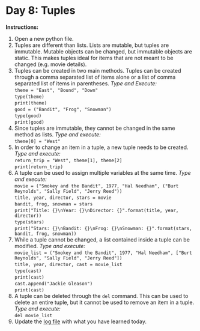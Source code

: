 # Day 8: Tuples
**Instructions:** 
1. Open a new python file.
2. Tuples are different than lists. Lists are mutable, but tuples are immutable. Mutable objects can be changed, but immutable objects are static. This makes tuples ideal for items that are not meant to be changed (e.g. movie details).
3. Tuples can be created in two main methods. Tuples can be created through a comma separated list of items alone or a list of comma separated list of items in parentheses. _Type and Execute:_  
   `theme = "East", "Bound", "Down"`  
   `type(theme)`  
   `print(theme)`  
   `good = ("Bandit", "Frog", "Snowman")`  
   `type(good)`  
   `print(good)`
4. Since tuples are immutable, they cannot be changed in the same method as lists. _Type and execute:_  
   `theme[0] = "West"`
5. In order to change an item in a tuple, a new tuple needs to be created. _Type and execute:_  
   `return_trip = "West", theme[1], theme[2]`  
   `print(return_trip)`
6. A tuple can be used to assign multiple variables at the same time. _Type and execute:_  
   `movie = ("Smokey and the Bandit", 1977, "Hal Needham", ("Burt Reynolds", "Sally Field", "Jerry Reed"))`  
   `title, year, director, stars = movie`  
   `bandit, frog, snowman = stars`  
   `print("Title: {}\nYear: {}\nDirector: {}".format(title, year, director))`  
   `type(stars)`  
   `print("Stars: {}\nBandit: {}\nFrog: {}\nSnowman: {}".format(stars, bandit, frog, snowman))`
7. While a tuple cannot be changed, a list contained inside a tuple can be modified. _Type and execute:_  
   `movie_list = ("Smokey and the Bandit", 1977, "Hal Needham", ["Burt Reynolds", "Sally Field", "Jerry Reed"])`  
   `title, year, director, cast = movie_list`  
   `type(cast)`  
   `print(cast)`  
   `cast.append("Jackie Gleason")`  
   `print(cast)`
8. A tuple can be deleted through the `del` command. This can be used to delete an entire tuple, but it cannot be used to remove an item in a tuple. _Type and execute:_  
   `del movie_list`
9. Update the [log file](../../log.md) with what you have learned today.

